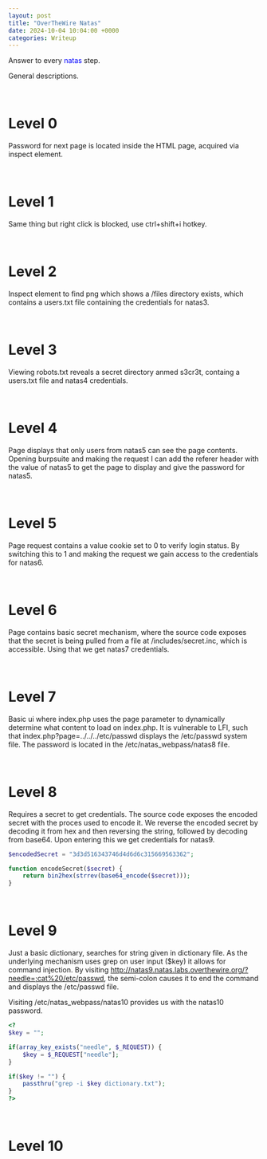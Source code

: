 ```yaml
---
layout: post
title: "OverTheWire Natas"
date: 2024-10-04 10:04:00 +0000
categories: Writeup
---
```


Answer to every <span style="color:blue">natas</span> step.

General descriptions.

&nbsp;

# Level 0

Password for next page is located inside the HTML page, acquired via inspect element.

&nbsp;

# Level 1

Same thing but right click is blocked, use ctrl+shift+i hotkey.

&nbsp;

# Level 2

Inspect element to find png which shows a /files directory exists, which contains a users.txt file containing the credentials for natas3.

&nbsp;

# Level 3

Viewing robots.txt reveals a secret directory anmed s3cr3t, containg a users.txt file and natas4 credentials.

&nbsp;

# Level 4

Page displays that only users from natas5 can see the page contents. Opening burpsuite and making the request I can add the referer header with the value of natas5 to get the page to display and give the password for natas5.

&nbsp;

# Level 5

Page request contains a value cookie set to 0 to verify login status. By switching this to 1 and making the request we gain access to the credentials for natas6.

&nbsp;

# Level 6

Page contains basic secret mechanism, where the source code exposes that the secret is being pulled from a file at /includes/secret.inc, which is accessible. Using that we get natas7 credentials.

&nbsp;

# Level 7

Basic ui where index.php uses the page parameter to dynamically determine what content to load on index.php. It is vulnerable to LFI, such that index.php?page=../../../etc/passwd displays the /etc/passwd system file. The password is located in the /etc/natas_webpass/natas8 file.

&nbsp;

# Level 8

Requires a secret to get credentials. The source code exposes the encoded secret with the proces used to encode it. We reverse the encoded secret by decoding it from hex and then reversing the string, followed by decoding from base64. Upon entering this we get credentials for natas9.

```php
$encodedSecret = "3d3d516343746d4d6d6c315669563362";

function encodeSecret($secret) {
    return bin2hex(strrev(base64_encode($secret)));
}
```

&nbsp;

# Level 9

Just a basic dictionary, searches for string given in dictionary file. As the underlying mechanism uses grep on user input ($key) it allows for command injection. By visiting http://natas9.natas.labs.overthewire.org/?needle=;cat%20/etc/passwd, the semi-colon causes it to end the command and displays the /etc/passwd file.

Visiting /etc/natas_webpass/natas10 provides us with the natas10 password.

```php
<?
$key = "";

if(array_key_exists("needle", $_REQUEST)) {
    $key = $_REQUEST["needle"];
}

if($key != "") {
    passthru("grep -i $key dictionary.txt");
}
?>
```

&nbsp;

# Level 10

